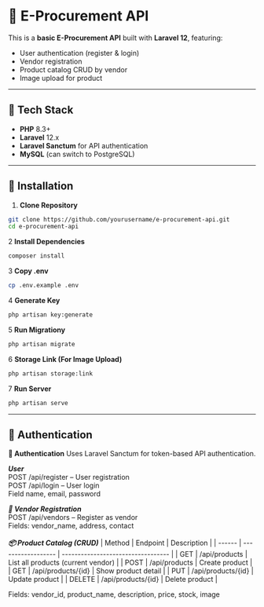 # 🛒 E-Procurement API

This is a **basic E-Procurement API** built with **Laravel 12**, featuring:

- User authentication (register & login)
- Vendor registration
- Product catalog CRUD by vendor
- Image upload for product

---

## 🚀 **Tech Stack**

- **PHP** 8.3+
- **Laravel** 12.x
- **Laravel Sanctum** for API authentication
- **MySQL** (can switch to PostgreSQL)

---

## 📁 **Installation**

1. **Clone Repository**

```bash
git clone https://github.com/yourusername/e-procurement-api.git
cd e-procurement-api
```

2 **Install Dependencies**
```bash
composer install
```

3 **Copy .env**
```bash
cp .env.example .env
```

4 **Generate Key**
```bash
php artisan key:generate
```

5 **Run Migrationy**
```bash
php artisan migrate
```

6 **Storage Link (For Image Upload)**
```bash
php artisan storage:link
```

7 **Run Server**
```bash
php artisan serve
```

---

## 📁 **Authentication**
**🔐 Authentication**
Uses Laravel Sanctum for token-based API authentication.

***User*** <br/>
POST /api/register – User registration <br/>
POST /api/login – User login  <br/>
Field name, email, password <br/>

***🏢 Vendor Registration*** <br/>
POST /api/vendors – Register as vendor <br/>
Fields: vendor_name, address, contact <br/>
<br/>
***📦 Product Catalog (CRUD)***
| Method | Endpoint           | Description                        |
| ------ | ------------------ | ---------------------------------- |
| GET    | /api/products      | List all products (current vendor) |
| POST   | /api/products      | Create product                     |
| GET    | /api/products/{id} | Show product detail                |
| PUT    | /api/products/{id} | Update product                     |
| DELETE | /api/products/{id} | Delete product                     |

Fields: vendor_id, product_name, description, price, stock, image
